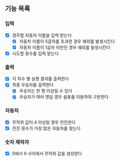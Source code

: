 ## 기능 목록
### 입력
- [x] 경주할 자동차 이름을 입력 받는다
  - [x] 자동차 이름이 5글자를 초과한 경우 예외를 발생시킨다
  - [x] 자동차 이름이 1글자 미만인 경우 예외를 발생시킨다
- [x] 시도할 횟수를 입력 받는다

### 출력
- [x] 각 차수 별 실행 결과를 출력한다
- [x] 최종 우승자를 출력한다
  - [x] 우승자는 한 명 이상일 수 있다
  - [x] 우승자가 여러 명일 경우 쉼표를 이용하여 구분한다

### 자동차
- [x] 무작위 값이 4 이상일 경우 전진한다
- [x] 전진 횟수가 가장 많은 자동차를 찾는다

### 숫자 제작자
- [x] 0에서 9 사이에서 무작위 값을 생성한다